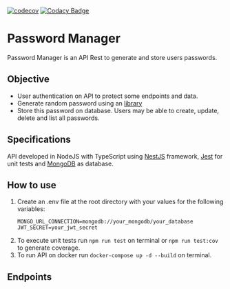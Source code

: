 [![codecov](https://codecov.io/gh/EdTonatto/password-manager/branch/main/graph/badge.svg?token=Rq1bCo9Tqr)](https://codecov.io/gh/EdTonatto/password-manager)
[![Codacy Badge](https://app.codacy.com/project/badge/Grade/85ea8c2adfac456e92dd44d5bddb393c)](https://app.codacy.com/gh/EdTonatto/password-manager/dashboard?utm_source=gh&utm_medium=referral&utm_content=&utm_campaign=Badge_grade)

# Password Manager

Password Manager is an API Rest to generate and store users passwords.

## Objective
- User authentication on API to protect some endpoints and data.
- Generate random password using an [library](https://github.com/EdTonatto/generate-random-secure-password-ts)
- Store this password on database. Users may be able to create, update, delete and list all passwords.

## Specifications

API developed in NodeJS with TypeScript using [NestJS](https://docs.nestjs.com/) framework, [Jest](https://jestjs.io/docs/getting-started) for unit tests and [MongoDB](https://www.mongodb.com/docs/) as database.

## How to use

1. Create an .env file at the root directory with your values for the following variables:
    ```
    MONGO_URL_CONNECTION=mongodb://your_mongodb/your_database
    JWT_SECRET=your_jwt_secret
    ```
2. To execute unit tests run `npm run test` on terminal or `npm run test:cov` to generate coverage.
2. To run API on docker run `docker-compose up -d --build` on terminal.

## Endpoints

